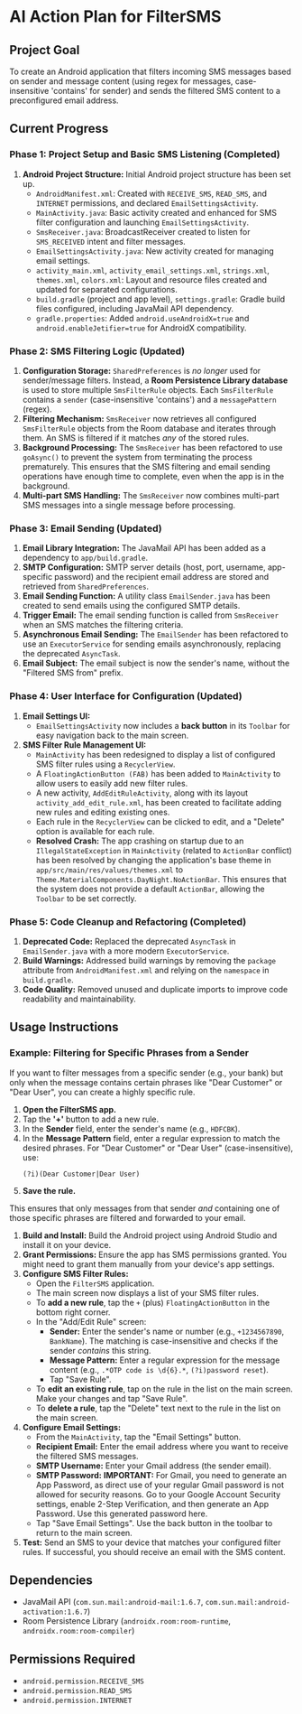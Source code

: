 # AI Action Plan for FilterSMS

## Project Goal
To create an Android application that filters incoming SMS messages based on sender and message content (using regex for messages, case-insensitive 'contains' for sender) and sends the filtered SMS content to a preconfigured email address.

## Current Progress

### Phase 1: Project Setup and Basic SMS Listening (Completed)

1.  **Android Project Structure:** Initial Android project structure has been set up.
    *   `AndroidManifest.xml`: Created with `RECEIVE_SMS`, `READ_SMS`, and `INTERNET` permissions, and declared `EmailSettingsActivity`.
    *   `MainActivity.java`: Basic activity created and enhanced for SMS filter configuration and launching `EmailSettingsActivity`.
    *   `SmsReceiver.java`: BroadcastReceiver created to listen for `SMS_RECEIVED` intent and filter messages.
    *   `EmailSettingsActivity.java`: New activity created for managing email settings.
    *   `activity_main.xml`, `activity_email_settings.xml`, `strings.xml`, `themes.xml`, `colors.xml`: Layout and resource files created and updated for separated configurations.
    *   `build.gradle` (project and app level), `settings.gradle`: Gradle build files configured, including JavaMail API dependency.
    *   `gradle.properties`: Added `android.useAndroidX=true` and `android.enableJetifier=true` for AndroidX compatibility.

### Phase 2: SMS Filtering Logic (Updated)

1.  **Configuration Storage:** `SharedPreferences` is *no longer* used for sender/message filters. Instead, a **Room Persistence Library database** is used to store multiple `SmsFilterRule` objects. Each `SmsFilterRule` contains a `sender` (case-insensitive 'contains') and a `messagePattern` (regex).
2.  **Filtering Mechanism:** `SmsReceiver` now retrieves all configured `SmsFilterRule` objects from the Room database and iterates through them. An SMS is filtered if it matches *any* of the stored rules.
3.  **Background Processing:** The `SmsReceiver` has been refactored to use `goAsync()` to prevent the system from terminating the process prematurely. This ensures that the SMS filtering and email sending operations have enough time to complete, even when the app is in the background.
4.  **Multi-part SMS Handling:** The `SmsReceiver` now combines multi-part SMS messages into a single message before processing.

### Phase 3: Email Sending (Updated)

1.  **Email Library Integration:** The JavaMail API has been added as a dependency to `app/build.gradle`.
2.  **SMTP Configuration:** SMTP server details (host, port, username, app-specific password) and the recipient email address are stored and retrieved from `SharedPreferences`.
3.  **Email Sending Function:** A utility class `EmailSender.java` has been created to send emails using the configured SMTP details.
4.  **Trigger Email:** The email sending function is called from `SmsReceiver` when an SMS matches the filtering criteria.
5.  **Asynchronous Email Sending:** The `EmailSender` has been refactored to use an `ExecutorService` for sending emails asynchronously, replacing the deprecated `AsyncTask`.
6.  **Email Subject:** The email subject is now the sender's name, without the "Filtered SMS from" prefix.

### Phase 4: User Interface for Configuration (Updated)

1.  **Email Settings UI:**
    *   `EmailSettingsActivity` now includes a **back button** in its `Toolbar` for easy navigation back to the main screen.
2.  **SMS Filter Rule Management UI:**
    *   `MainActivity` has been redesigned to display a list of configured SMS filter rules using a `RecyclerView`.
    *   A `FloatingActionButton (FAB)` has been added to `MainActivity` to allow users to easily add new filter rules.
    *   A new activity, `AddEditRuleActivity`, along with its layout `activity_add_edit_rule.xml`, has been created to facilitate adding new rules and editing existing ones.
    *   Each rule in the `RecyclerView` can be clicked to edit, and a "Delete" option is available for each rule.
    *   **Resolved Crash:** The app crashing on startup due to an `IllegalStateException` in `MainActivity` (related to `ActionBar` conflict) has been resolved by changing the application's base theme in `app/src/main/res/values/themes.xml` to `Theme.MaterialComponents.DayNight.NoActionBar`. This ensures that the system does not provide a default `ActionBar`, allowing the `Toolbar` to be set correctly.

### Phase 5: Code Cleanup and Refactoring (Completed)

1.  **Deprecated Code:** Replaced the deprecated `AsyncTask` in `EmailSender.java` with a more modern `ExecutorService`.
2.  **Build Warnings:** Addressed build warnings by removing the `package` attribute from `AndroidManifest.xml` and relying on the `namespace` in `build.gradle`.
3.  **Code Quality:** Removed unused and duplicate imports to improve code readability and maintainability.

## Usage Instructions

### Example: Filtering for Specific Phrases from a Sender

If you want to filter messages from a specific sender (e.g., your bank) but only when the message contains certain phrases like "Dear Customer" or "Dear User", you can create a highly specific rule.

1.  **Open the FilterSMS app.**
2.  Tap the **'+'** button to add a new rule.
3.  In the **Sender** field, enter the sender's name (e.g., `HDFCBK`).
4.  In the **Message Pattern** field, enter a regular expression to match the desired phrases. For "Dear Customer" or "Dear User" (case-insensitive), use:
    ```
    (?i)(Dear Customer|Dear User)
    ```
5.  **Save the rule.**

This ensures that only messages from that sender *and* containing one of those specific phrases are filtered and forwarded to your email.

1.  **Build and Install:** Build the Android project using Android Studio and install it on your device.
2.  **Grant Permissions:** Ensure the app has SMS permissions granted. You might need to grant them manually from your device's app settings.
3.  **Configure SMS Filter Rules:**
    *   Open the `FilterSMS` application.
    *   The main screen now displays a list of your SMS filter rules.
    *   To **add a new rule**, tap the `+` (plus) `FloatingActionButton` in the bottom right corner.
    *   In the "Add/Edit Rule" screen:
        *   **Sender:** Enter the sender's name or number (e.g., `+1234567890`, `BankName`). The matching is case-insensitive and checks if the sender *contains* this string.
        *   **Message Pattern:** Enter a regular expression for the message content (e.g., `.*OTP code is \d{6}.*`, `(?i)password reset`).
        *   Tap "Save Rule".
    *   To **edit an existing rule**, tap on the rule in the list on the main screen. Make your changes and tap "Save Rule".
    *   To **delete a rule**, tap the "Delete" text next to the rule in the list on the main screen.
4.  **Configure Email Settings:**
    *   From the `MainActivity`, tap the "Email Settings" button.
    *   **Recipient Email:** Enter the email address where you want to receive the filtered SMS messages.
    *   **SMTP Username:** Enter your Gmail address (the sender email).
    *   **SMTP Password:** **IMPORTANT:** For Gmail, you need to generate an App Password, as direct use of your regular Gmail password is not allowed for security reasons. Go to your Google Account Security settings, enable 2-Step Verification, and then generate an App Password. Use this generated password here.
    *   Tap "Save Email Settings". Use the back button in the toolbar to return to the main screen.
5.  **Test:** Send an SMS to your device that matches your configured filter rules. If successful, you should receive an email with the SMS content.

## Dependencies

*   JavaMail API (`com.sun.mail:android-mail:1.6.7`, `com.sun.mail:android-activation:1.6.7`)
*   Room Persistence Library (`androidx.room:room-runtime`, `androidx.room:room-compiler`)

## Permissions Required

*   `android.permission.RECEIVE_SMS`
*   `android.permission.READ_SMS`
*   `android.permission.INTERNET`
